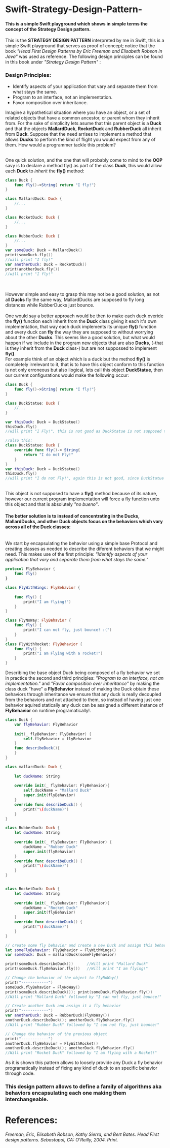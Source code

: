 # Swift-Strategy-Design-Pattern-
<h4>This is a simple Swift playground which shows in simple terms the concept of the Strategy Design pattern.</h4>
This is the <b>STRATEGY DESIGN PATTERN</b> interpreted by me in Swift,
this is a simple Swift playground that serves as proof of concept;
notice that the book <i>"Head First Design Patterns by Eric Freeman
and Elisabeth Robson in Java"</i> was used as reference. The following design principles
can be found in this book under <i>"Strategy Design Pattern"</i> :
<h3>Design Principles:</h3>
<ul>
<li>Identify aspects of your application that vary and separate them from what stays the same.</li>
<li>Program to an interface, not an implementation.</li>
<li>Favor composition over inheritance.</li>
</ul>
Imagine a hypothetical situation where you have an object, or a set of related objects that have a common ancestor, or parent whom they inherit from. For the sake of simplicity lets asume that this parent object is a <b>Duck</b> and that the objects <b>MallardDuck</b>, <b>RocketDuck</b> and <b>RubberDuck</b> all inherit from <b>Duck</b>. 
Suppose that the need arrises to implement a method that allows <b>Ducks</b> to perform the kind of flight you would expect from any of them. How would a programmer tackle this problem?<br><br>

One quick solution, and the one that will probably come to mind to the <b>OOP</b> savy is to declare a method fly() as part of the class <b>Duck</b>, this would allow each <b>Duck</b> to <i>inherit</i> the <b>fly()</b> method:
```swift
class Duck {
    func fly()->String{ return "I fly!"}
}

class MallardDuck: Duck {
    //...
}

class RocketDuck: Duck {
    //...
}

class RubberDuck: Duck {
    //...
}
var someDuck: Duck = MallardDuck()
print(someDuck.fly())
//will print "I fly!"
var anotherDuck: Duck = RocketDuck()
print(anotherDuck.fly())
//will print "I fly!"
```
<br><br>
However simple and easy to grasp this may not be a good solution, as not all <b>Ducks</b> fly the same way, MallardDucks are supposed to fly long distances while RubberDucks just bounce.
 <br><br>
One would say a better approach would be then to make each duck overide the <b>fly()</b> function each inherit from the <b>Duck</b> class giving it each it's own implementation, that way each duck implements its unique <b>fly()</b> function and every duck can <b>fly</b> the way they are supposed to without worrying about the other <b>Ducks</b>. This seems like a good solution, but what would happen if we include in the program new objects that are also <b>Ducks</b>, (-that is they inherit from the <b>Duck</b> class-) but are not suppossed to implement <b>fly()</b>.<br> For example think of an object which is a duck but the method <b>fly()</b> is completely irrelevant to it, that is to have this object conform to this function is not only erroneous but also ilogical, lets call this object <b>DuckStatue</b>, then our current configurations would make the following occur:
```swift
class Duck {
    func fly()->String{ return "I fly!"}
}

class DuckStatue: Duck {
    //...
}

var thisDuck: Duck = DuckStatue()
thisDuck.fly()
//will print "I Fly!", this is not good as DuckStatue is not supposed to have a fly functionality!

//also this:
class DuckStatue: Duck {
    override func fly()-> String{
        return "I do not Fly!"
    }
}
var thisDuck: Duck = DuckStatue()
thisDuck.fly()
//will print "I do not Fly!", again this is not good, since DuckStatue is not supposed to have a fly functionality at all!
```

<br>
This object is not supposed to have a <b>fly()</b> method because of its nature, however our current program implementation will force a fly function unto this object and that is absolutely <i>"no bueno"</i>.
<br>
<h4>The better solution is to instead of concentrating in the <b>Ducks</b>, <b>MallardDucks</b>, and other <b>Duck</b> objects focus on the behaviors which vary across all of the Duck classes:</h4>
<br>
We start by encapsulating the behavior using a simple base Protocol and creating classes as needed to describe the diferent 
behaviors that we might need. This makes use of the first principle: <i>"Identify aspects of your application that vary and separate them from what stays the same."</i>

```swift
protocol FlyBehavior {
    func fly()
}

class FlyWithWings: FlyBehavior {
    
    func fly() {
        print("I am flying!")
    }
}

class FlyNoWay: FlyBehavior {
    func fly() {
        print("I can not fly, just bounce! :(")
    }
}
class FlyWithRocket: FlyBehavior {
    func fly() {
        print("I am Flying with a rocket!")
    }
}
```

Describing the base object Duck being composed of a fly behavior we set in practice the second and third principles: <i>"Program to an interface, not an implementation."</i> and <i>"Favor composition over inheritance"</i> by making the class duck "have" a <b>FlyBehavior</b> instead of making the Duck obtain these behaviors through inheritance we ensure that any duck is really decoupled from the behaviors and not attached to them, so instead of having just one behavior aquired statically any duck can be assigned a different instance of <b>FlyBehavior</b> on runtime programatically!.

```swift
class Duck {
    var flyBehavior: FlyBehavior
    
    init(_ flyBehavior: FlyBehavior) {
        self.flyBehavior = flyBehavior
    }
    func describeDuck(){
    }
}

class mallardDuck: Duck {
    
    let duckName: String
    
    override init(_ flyBehavior: FlyBehavior){
        self.duckName = "Mallard Duck"
        super.init(flyBehavior)
    }
    override func describeDuck() {
        print("\(duckName)")
    }
}

class RubberDuck: Duck {
    let duckName: String
    
    override init(_ flyBehavior: FlyBehavior) {
        duckName = "Rubber Duck"
        super.init(flyBehavior)
    }
    override func describeDuck() {
        print("\(duckName)")
    }
}


class RocketDuck: Duck {
    let duckName: String
    
    override init(_ flyBehavior: FlyBehavior){
        duckName = "Rocket Duck"
        super.init(flyBehavior)
    }
    override func describeDuck() {
        print("\(duckName)")
    }
}

// create some fly behavior and create a new Duck and assign this behavior to it:
let someFlyBehavior: FlyBehavior = FlyWithWings()
var someDuck: Duck = mallardDuck(someFlyBehavior)

print(someDuck.describeDuck())      //Will print "Mallard Duck"
print(someDuck.flyBehavior.fly())   //Will print "I am flying!"

// Change the behavior of the object to flyNoWay()
print("------------")
someDuck.flyBehavior = FlyNoWay()  
print(someDuck.describeDuck()); print(someDuck.flyBehavior.fly()) 
//Will print "Mallard Duck" followed by "I can not fly, just bounce!"

// Create another Duck and assign it a fly behavior
print("------------")
var anotherDuck: Duck = RubberDuck(FlyNoWay())
anotherDuck.describeDuck(); anotherDuck.flyBehavior.fly()
//Will print "Rubber Duck" followed by "I can not fly, just bounce!"

// Change the behavior of the previous object
print("------------")
anotherDuck.flyBehavior = FlyWithRocket()
anotherDuck.describeDuck(); anotherDuck.flyBehavior.fly()
//Will print "Rocket Duck" followed by "I am flying with a Rocket!" 

```
As it is shown this pattern allows to loosely provide any Duck a fly behavior programatically instead of fixing any kind of duck to an specific behavior through code.

<h3>This design pattern allows to define a family of algorithms aka behaviors
encapsulating each one making them interchangeable. </h3>









<h1>References: </h1>
<i>Freeman, Eric, Elisabeth Robson, Kathy Sierra, and Bert Bates. Head First design patterns. Sebastopol, CA: O'Reilly, 2004. Print.</i>
